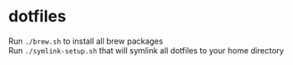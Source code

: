 
# dotfiles

Run `./brew.sh` to install all brew packages  
Run `./symlink-setup.sh` that will symlink all dotfiles to your home directory
